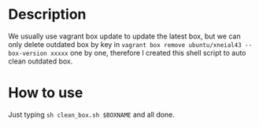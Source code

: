 # Description

We usually use vagrant box update to update the latest box, but we can only delete outdated box by key in `vagrant box remove ubuntu/xneial43 --box-version xxxxx` one by one, therefore I created this shell script to auto clean outdated box.

# How to use

Just typing `sh clean_box.sh $BOXNAME` and all done.
